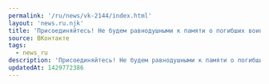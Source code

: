```yaml
---
permalink: '/ru/news/vk-2144/index.html'
layout: 'news.ru.njk'
title: 'Присоединяйтесь! Не будем равнодушными к памяти о погибших воинах!…'
source: ВКонтакте
tags:
  - news_ru
description: 'Присоединяйтесь! Не будем равнодушными к памяти о погибших воинах!…'
updatedAt: 1429772386
---
```

